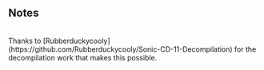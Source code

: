 ## Notes
<br/>
Thanks to [Rubberduckycooly](https://github.com/Rubberduckycooly/Sonic-CD-11-Decompilation) for the decompilation work that makes this possible.
<br/>
